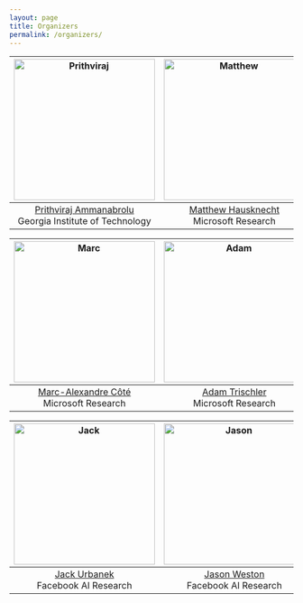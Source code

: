 ```yaml
---
layout: page
title: Organizers
permalink: /organizers/
---
```


<img src="https://wordplay-workshop.github.io/img/eric.jpg" alt="Prithviraj" width="250"/>|  <img src="https://wordplay-workshop.github.io/img/eric.jpg" alt="Matthew" width="250"/> |  <img src="https://wordplay-workshop.github.io/img/eric.jpg" alt="Eric" width="250"/> |
:---------------:|:---------------:|:-------------:
[Prithviraj Ammanabrolu](http://prithvirajva.com)<br>Georgia Institute of Technology | [Matthew Hausknecht](https://www.microsoft.com/en-us/research/people/mahauskn/)<br>Microsoft Research | [Xingdi Yuan](https://xingdi-eric-yuan.github.io/)<br>Microsoft Research


<img src="https://wordplay-workshop.github.io/img/marc.jpg" alt="Marc" width="250"/>|  <img src="https://wordplay-workshop.github.io/img/eric.jpg" alt="Adam" width="250"/> |  <img src="https://wordplay-workshop.github.io/img/eric.jpg" alt="Kory" width="250"/> |
:---------------:|:---------------:|:-------------:
[Marc-Alexandre Côté](https://www.microsoft.com/en-us/research/people/macote/)<br>Microsoft Research | [Adam Trischler](https://www.microsoft.com/en-us/research/people/adtrisch/)<br>Microsoft Research | [Kory Mathewson](https://korymathewson.com/)<br>Deepmind


<img src="https://wordplay-workshop.github.io/img/eric.jpg" alt="Jack" width="250"/>|  <img src="https://wordplay-workshop.github.io/img/eric.jpg" alt="Jason" width="250"/> |  <img src="https://wordplay-workshop.github.io/img/eric.jpg" alt="Mark" width="250"/> |
:---------------:|:---------------:|:-------------:
[Jack Urbanek](https://ai.facebook.com/people/jack-urbanek/)<br>Facebook AI Research | [Jason Weston](https://www.jaseweston.com/)<br>Facebook AI Research | [Mark O. Riedl](https://eilab.gatech.edu/mark-riedl)<br>Georgia Institute of Technology
